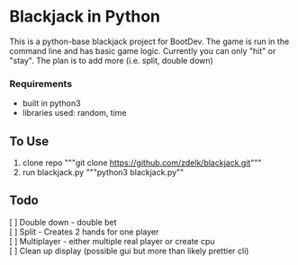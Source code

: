 # Blackjack in Python
This is a python-base blackjack project for BootDev. The game is run in the command line and has basic game logic. Currently you can only "hit" or "stay". The plan is to add more (i.e. split, double down)

### Requirements
- built in python3
- libraries used: random, time

## To Use
1. clone repo """git clone https://github.com/zdelk/blackjack.git"""
2. run blackjack.py """python3 blackjack.py""

## Todo
[ ] Double down - double bet  
[ ] Split - Creates 2 hands for one player  
[ ] Multiplayer - either multiple real player or create cpu  
[ ] Clean up display (possible gui but more than likely prettier cli)





